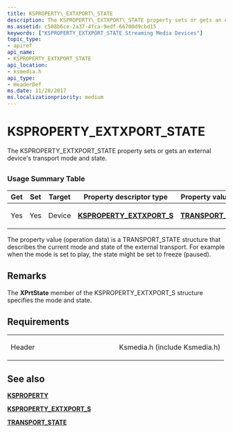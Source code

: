 ```yaml
---
title: KSPROPERTY\_EXTXPORT\_STATE
description: The KSPROPERTY\_EXTXPORT\_STATE property sets or gets an external device's transport mode and state.
ms.assetid: c508b6ce-2a37-4fca-9edf-66700d9cbd15
keywords: ["KSPROPERTY_EXTXPORT_STATE Streaming Media Devices"]
topic_type:
- apiref
api_name:
- KSPROPERTY_EXTXPORT_STATE
api_location:
- ksmedia.h
api_type:
- HeaderDef
ms.date: 11/28/2017
ms.localizationpriority: medium
---
```


# KSPROPERTY\_EXTXPORT\_STATE


The KSPROPERTY\_EXTXPORT\_STATE property sets or gets an external device's transport mode and state.

## <span id="ddk_ksproperty_extxport_state_ks"></span><span id="DDK_KSPROPERTY_EXTXPORT_STATE_KS"></span>


### Usage Summary Table

<table>
<colgroup>
<col width="20%" />
<col width="20%" />
<col width="20%" />
<col width="20%" />
<col width="20%" />
</colgroup>
<thead>
<tr class="header">
<th>Get</th>
<th>Set</th>
<th>Target</th>
<th>Property descriptor type</th>
<th>Property value type</th>
</tr>
</thead>
<tbody>
<tr class="odd">
<td><p>Yes</p></td>
<td><p>Yes</p></td>
<td><p>Device</p></td>
<td><p><a href="https://docs.microsoft.com/windows-hardware/drivers/ddi/ksmedia/ns-ksmedia-ksproperty_extxport_s" data-raw-source="[&lt;strong&gt;KSPROPERTY_EXTXPORT_S&lt;/strong&gt;](/windows-hardware/drivers/ddi/ksmedia/ns-ksmedia-ksproperty_extxport_s)"><strong>KSPROPERTY_EXTXPORT_S</strong></a></p></td>
<td><p><a href="https://docs.microsoft.com/windows-hardware/drivers/ddi/ksmedia/ns-ksmedia-transport_state" data-raw-source="[&lt;strong&gt;TRANSPORT_STATE&lt;/strong&gt;](/windows-hardware/drivers/ddi/ksmedia/ns-ksmedia-transport_state)"><strong>TRANSPORT_STATE</strong></a></p></td>
</tr>
</tbody>
</table>

 

The property value (operation data) is a TRANSPORT\_STATE structure that describes the current mode and state of the external transport. For example when the mode is set to play, the state might be set to freeze (paused).

Remarks
-------

The **XPrtState** member of the KSPROPERTY\_EXTXPORT\_S structure specifies the mode and state.

Requirements
------------

<table>
<colgroup>
<col width="50%" />
<col width="50%" />
</colgroup>
<tbody>
<tr class="odd">
<td><p>Header</p></td>
<td>Ksmedia.h (include Ksmedia.h)</td>
</tr>
</tbody>
</table>

## See also


[**KSPROPERTY**](/windows-hardware/drivers/ddi/ks/ns-ks-ksidentifier)

[**KSPROPERTY\_EXTXPORT\_S**](/windows-hardware/drivers/ddi/ksmedia/ns-ksmedia-ksproperty_extxport_s)

[**TRANSPORT\_STATE**](/windows-hardware/drivers/ddi/ksmedia/ns-ksmedia-transport_state)

 

